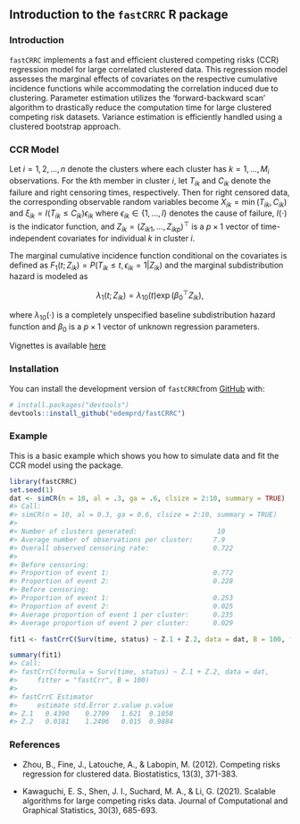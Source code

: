
<!-- README.md is generated from README.Rmd. Please edit that file -->

## Introduction to the `fastCRRC` R package

### Introduction

`fastCRRC` implements a fast and efficient clustered competing risks
(CCR) regression model for large correlated clustered data. This
regression model assesses the marginal effects of covariates on the
respective cumulative incidence functions while accommodating the
correlation induced due to clustering. Parameter estimation utilizes the
‘forward-backward scan’ algorithm to drastically reduce the computation
time for large clustered competing risk datasets. Variance estimation is
efficiently handled using a clustered bootstrap approach.

### CCR Model

Let $i=1,2,\ldots,n$ denote the clusters where each cluster has
$k=1, \ldots, M_i$ observations. For the $k$th member in cluster $i$,
let $T_{ik}$ and $C_{ik}$ denote the failure and right censoring times,
respectively. Then for right censored data, the corresponding observable
random variables become $X_{ik}= \min(T_{ik}, C_{ik})$ and
$\xi_{ik} = I(T_{ik} \leq C_{ik})\epsilon_{ik}$ where
$\epsilon_{ik} \in \{1, \ldots,l\}$ denotes the cause of failure,
$I(\cdot)$ is the indicator function, and
$Z_{ik} = (Z_{ik1},...,Z_{ikp})^{\top}$ is a $p \times 1$ vector of
time-independent covariates for individual $k$ in cluster $i$.

The marginal cumulative incidence function conditional on the covariates
is defined as
$F_1(t;Z_{ik}) = P(T_{ik} \leq t, \, \epsilon_{ik} = 1|Z_{ik})$ and the
marginal subdistribution hazard is modeled as

$$\lambda_1(t; Z_{ik}) = \lambda_{10}(t) \exp(\beta^\top_{0}Z_{ik}),$$

where $\lambda_{10}(\cdot)$ is a completely unspecified baseline
subdistribution hazard function and $\beta_0$ is a $p \times 1$ vector
of unknown regression parameters.

Vignettes is available
[here](https://html-preview.github.io/?url=https://github.com/edemprd/fastCRRC/blob/main/vignettes/fastCRRC.html)

### Installation

You can install the development version of `fastCRRC`from
[GitHub](https://github.com/edemprd/fastCRRC) with:

``` r
# install.packages("devtools")
devtools::install_github("edemprd/fastCRRC")
```

### Example

This is a basic example which shows you how to simulate data and fit the
CCR model using the package.

``` r
library(fastCRRC)
set.seed(1)
dat <- simCR(n = 10, al = .3, ga = .6, clsize = 2:10, summary = TRUE)
#> Call: 
#> simCR(n = 10, al = 0.3, ga = 0.6, clsize = 2:10, summary = TRUE)
#> 
#> Number of clusters generated:                    10 
#> Average number of observations per cluster:     7.9 
#> Overall observed censoring rate:                0.722 
#> 
#> Before censoring:
#> Proportion of event 1:                          0.772 
#> Proportion of event 2:                          0.228 
#> Before censoring:
#> Proportion of event 1:                          0.253 
#> Proportion of event 2:                          0.025 
#> Average proportion of event 1 per cluster:      0.235 
#> Average proportion of event 2 per cluster:      0.029

fit1 <- fastCrrC(Surv(time, status) ~ Z.1 + Z.2, data = dat, B = 100, fitter = "fastCrr")

summary(fit1)
#> Call:
#> fastCrrC(formula = Surv(time, status) ~ Z.1 + Z.2, data = dat, 
#>     fitter = "fastCrr", B = 100)
#> 
#> fastCrrC Estimator
#>     estimate std.Error z.value p.value
#> Z.1   0.4390    0.2709   1.621  0.1050
#> Z.2   0.0181    1.2406   0.015  0.9884
```

### References

- Zhou, B., Fine, J., Latouche, A., & Labopin, M. (2012). Competing
  risks regression for clustered data. Biostatistics, 13(3), 371-383.

- Kawaguchi, E. S., Shen, J. I., Suchard, M. A., & Li, G. (2021).
  Scalable algorithms for large competing risks data. Journal of
  Computational and Graphical Statistics, 30(3), 685-693.

<!--You'll still need to render `README.Rmd` regularly, to keep `README.md` up-to-date. `devtools::build_readme()` is handy for this.-->

